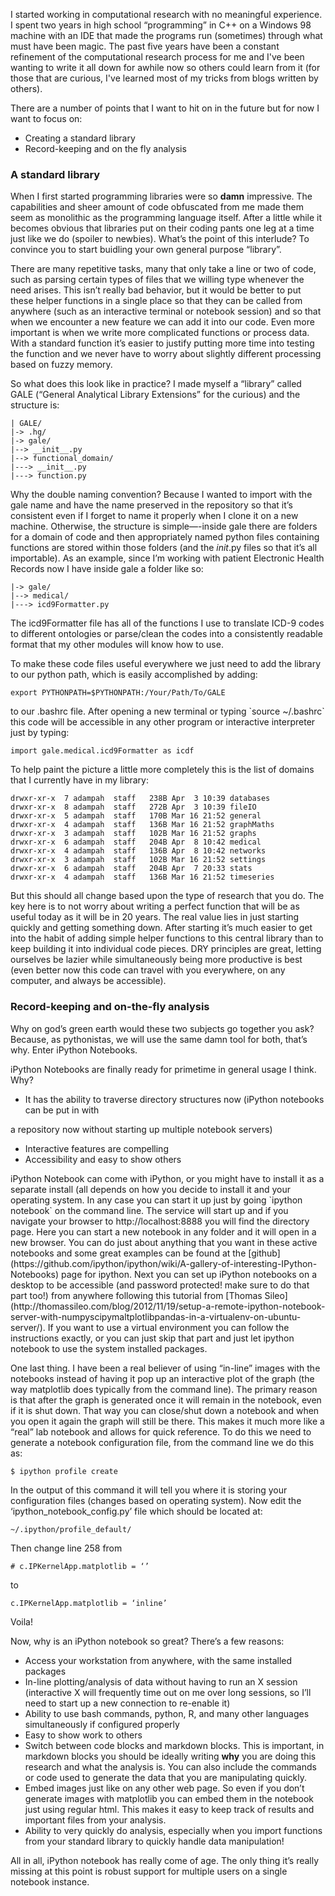 <!-- 
.. title: I wish I knew then what I know now (reproducible methods are awesome!)
.. slug: i-wish-i-knew-then-what-i-know-now-reproducible-methods-are-awesome
.. date: 2014-04-17 08:01:36 UTC-05:00
.. tags: 
.. category: 
.. link: 
.. description: 
.. type: text
-->

<p>I started working in computational research with no meaningful experience. I spent two years in high school &#8220;programming&#8221; in C++ on a Windows 98 machine with an <span class="caps">IDE</span> that made the programs run (sometimes) through what must have been magic. The past five years have been a constant refinement of the computational research process for me and I've been wanting to write it all down for awhile now so others could learn from it (for those that are curious, I've learned most of my tricks from blogs written by others). </p>

<p>There are a number of points that I want to hit on in the future but for now  I want to focus on:</p>

<ul>
        <li>Creating a standard library</li>
        <li>Record-keeping and on the fly analysis</li>
</ul>

<h3>A standard library</h3>

<p>When I first started programming libraries were so <strong>damn</strong> impressive. The capabilities and sheer amount of code obfuscated from me made them seem as monolithic as the programming language itself. After a little while it becomes obvious that libraries put on their coding pants one leg at a time just like we do (spoiler to newbies). What&#8217;s the point of this interlude? To convince you to start buidling your own general purpose &#8220;library&#8221;.</p>

<!-- TEASER_END -->

<p>There are many repetitive tasks, many that only take a line or two of code, such as parsing certain types of files that we willing type whenever the need arises. This isn&#8217;t really bad behavior, but it would be better to put these helper functions in a single place so that they can be called from anywhere (such as an interactive terminal or notebook session) and so that when we encounter a new feature we can add it into our code. Even more important is when we write more complicated functions or process data. With a standard function it&#8217;s easier to justify putting more time into testing the function and we never have to worry about slightly different processing based on fuzzy memory.</p>

<p>So what does this look like in practice? I made myself a &#8220;library&#8221; called <span class="caps">GALE</span> (&#8220;General Analytical Library Extensions&#8221; for the curious) and the structure is:</p>

<pre><code>| GALE/
|-&#62; .hg/
|-&#62; gale/
|--&#62; __init__.py
|--&#62; functional_domain/
|---&#62; __init__.py
|---&#62; function.py
</code></pre>

<p>Why the double naming convention? Because I wanted to import with the gale name and have the name preserved in the repository so that it&#8217;s consistent even if I forget to name it properly when I clone it on a new machine. Otherwise, the structure is simple&#8212;-inside gale there are folders for a domain of code and then appropriately named python files containing functions are stored within those folders (and the <i>init</i>.py files so that it&#8217;s all importable). As an example, since I&#8217;m  working with patient Electronic Health Records now I have inside gale a folder like so:</p>

<pre><code>|-&#62; gale/
|--&#62; medical/
|---&#62; icd9Formatter.py
</code></pre>

<p>The icd9Formatter file has all of the functions I use to translate ICD-9 codes to different ontologies or parse/clean the codes into a consistently readable format that my other modules will know how to use.</p>

<p>To make these code files useful everywhere we just need to add the library to our python path, which is easily accomplished by adding:</p>

<pre><code>export PYTHONPATH=$PYTHONPATH:/Your/Path/To/GALE
</code></pre>

<p>to our .bashrc file. After opening a new terminal or typing `source ~/.bashrc` this code will be accessible in any other program or interactive interpreter just by typing:</p>

<pre><code>import gale.medical.icd9Formatter as icdf
</code></pre>

<p>To help paint the picture a little more completely this is the list of domains that I currently have in my library:</p>

<pre><code>drwxr-xr-x  7 adampah  staff   238B Apr  3 10:39 databases
drwxr-xr-x  8 adampah  staff   272B Apr  3 10:39 fileIO
drwxr-xr-x  5 adampah  staff   170B Mar 16 21:52 general
drwxr-xr-x  4 adampah  staff   136B Mar 16 21:52 graphMaths
drwxr-xr-x  3 adampah  staff   102B Mar 16 21:52 graphs
drwxr-xr-x  6 adampah  staff   204B Apr  8 10:42 medical
drwxr-xr-x  4 adampah  staff   136B Apr  8 10:42 networks
drwxr-xr-x  3 adampah  staff   102B Mar 16 21:52 settings
drwxr-xr-x  6 adampah  staff   204B Apr  7 20:33 stats
drwxr-xr-x  4 adampah  staff   136B Mar 16 21:52 timeseries
</code></pre>

<p>But this should all change based upon the type of research that you do. The key here is to not worry about writing a perfect function that will be as useful today as it will be in 20 years. The real value lies in just starting quickly and getting something down. After starting it&#8217;s much easier to get into the habit of adding simple helper functions to this central library than to keep building it into individual code pieces. <span class="caps">DRY</span> principles are great, letting ourselves be lazier while simultaneously being more productive is best (even better now this code can travel with you everywhere, on any computer, and always be accessible). </p>

<h3>Record-keeping and on-the-fly analysis</h3>

<p>Why on god&#8217;s green earth would these two subjects go together you ask? Because, as pythonistas, we will use the same damn tool for both, that&#8217;s why. Enter iPython Notebooks.</p>

<p>iPython Notebooks are finally ready for primetime in general usage I think. Why?</p>

<ul>
        <li>It has the ability to traverse directory structures now (iPython notebooks can be put in with</li>
</ul>
a repository now without starting up multiple notebook servers)
<ul>
        <li>Interactive features are compelling</li>
        <li>Accessibility and easy to show others</li>
</ul>

<p>iPython Notebook can come with iPython, or you might have to install it as a separate install  (all depends on how you decide to install it and your operating system. In any case you can start it up just by going `ipython notebook` on the command line. The service will start up and if you navigate your browser to http://localhost:8888 you will find the directory page. Here you can start a new notebook in any folder and it will open in a new browser. You can do just about anything that you want in these  active notebooks and some great examples can be found at the [github](https://github.com/ipython/ipython/wiki/A-gallery-of-interesting-IPython-Notebooks) page for ipython.  Next you can set up iPython notebooks on a desktop to be accessible (and password protected! make sure to do that part too!) from anywhere following this tutorial from [Thomas Sileo](http://thomassileo.com/blog/2012/11/19/setup-a-remote-ipython-notebook-server-with-numpyscipymaltplotlibpandas-in-a-virtualenv-on-ubuntu-server/). If you want to use a virtual environment you can follow the instructions exactly, or you can just skip that part and just let ipython notebook to use the system installed packages.</p>

<p>One last thing. I have been a real believer of using “in-line” images with the notebooks instead of having it pop up an interactive plot of the graph (the way matplotlib does typically from the command line). The primary reason is that after the graph is generated once it will remain in the notebook, even if it is shut down. That way you can close/shut down a notebook and when you open it again the graph will still be there. This makes it much more like a “real” lab notebook and allows for quick reference.  To do this we need to generate a notebook configuration file, from the command line we do this as:</p>

<pre><code>$ ipython profile create
</code></pre>

<p>In the output of this command it will tell you where it is storing your configuration files (changes based on operating system). Now edit the ‘ipython_notebook_config.py’ file which should be located at:</p>

<pre><code>~/.ipython/profile_default/
</code></pre>

<p>Then change line 258 from </p>

<pre><code># c.IPKernelApp.matplotlib = ‘’
</code></pre>

<p>to </p>

<pre><code>c.IPKernelApp.matplotlib = ‘inline’
</code></pre>

<p>Voila!</p>

<p>Now, why is an iPython notebook so great? There&#8217;s a few reasons:</p>

<ul>
        <li>Access your workstation from anywhere, with the same installed packages</li>
        <li>In-line plotting/analysis of data without having to run an X session (interactive X will frequently time out on me over long sessions, so I&#8217;ll need to start up a new connection to re-enable it)</li>
        <li>Ability to use bash commands, python, R, and many other languages simultaneously if configured properly</li>
        <li>Easy to show work to others</li>
        <li>Switch between code blocks and markdown blocks. This is important, in markdown blocks you should be ideally writing <strong>why</strong> you are doing this research and what the analysis is. You can also include the commands or code used to generate the data that you are manipulating quickly.</li>
        <li>Embed images just like on any other web page. So even if you don&#8217;t generate images with matplotlib you can embed them in the notebook just using regular html. This makes it easy to keep track of results and important files from your analysis.</li>
        <li>Ability to very quickly do analysis, especially when you import functions from your standard library to quickly handle data manipulation!</li>
</ul>

<p>All in all, iPython notebook has really come of age. The only thing it&#8217;s really missing at this point is robust support for multiple users on a single notebook instance.</p>
